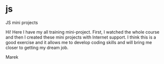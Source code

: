 # js
JS mini projects


Hi! Here I have my all training mini-project. First, I watched the whole course and then I created these mini projects with Internet support.
I think this is a good exercise and it allows me to develop coding skills and will bring me closer to getting my dream job.


Marek 
